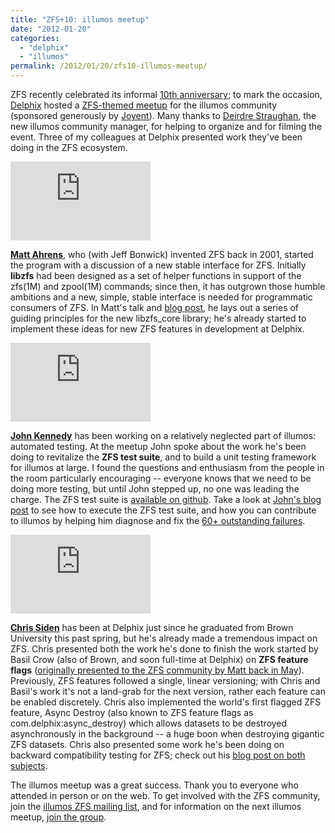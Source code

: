 ```yaml
---
title: "ZFS+10: illumos meetup"
date: "2012-01-20"
categories:
  - "delphix"
  - "illumos"
permalink: /2012/01/20/zfs10-illumos-meetup/
---
```


ZFS recently celebrated its informal [10th anniversary](http://blog.delphix.com/ahl/2011/zfs-10th-anniversary/); to mark the occasion, [Delphix](http://www.delphix.com) hosted a [ZFS-themed meetup](http://www.meetup.com/illumos-User-Group/events/41665962/) for the illumos community (sponsored generously by [Joyent](http://www.joyent.com)). Many thanks to [Deirdre Straughan](https://twitter.com/#!/DeirdreS), the new illumos community manager, for helping to organize and for filming the event. Three of my colleagues at Delphix presented work they've been doing in the ZFS ecosystem.

<iframe width="224" height="126" src="http://www.youtube.com/embed/iJ0S91ygErE" frameborder="0" allowfullscreen class="alignright"></iframe>

[**Matt Ahrens**](http://blog.delphix.com/matt), who (with Jeff Bonwick) invented ZFS back in 2001, started the program with a discussion of a new stable interface for ZFS. Initially **libzfs** had been designed as a set of helper functions in support of the zfs(1M) and zpool(1M) commands; since then, it has outgrown those humble ambitions and a new, simple, stable interface is needed for programmatic consumers of ZFS. In Matt's talk and [blog post](http://blog.delphix.com/matt/2012/01/17/the-future-of-libzfs/), he lays out a series of guiding principles for the new libzfs\_core library; he's already started to implement these ideas for new ZFS features in development at Delphix.

<iframe width="224" height="126" src="http://www.youtube.com/embed/Yp8_hNfUGTg" frameborder="0" allowfullscreen class="alignright"></iframe>

[**John Kennedy**](http://blog.delphix.com/jkennedy) has been working on a relatively neglected part of illumos: automated testing. At the meetup John spoke about the work he's been doing to revitalize the **ZFS test suite**, and to build a unit testing framework for illumos at large. I found the questions and enthusiasm from the people in the room particularly encouraging -- everyone knows that we need to be doing more testing, but until John stepped up, no one was leading the charge. The ZFS test suite is [available on github](https://github.com/delphix/zfstest). Take a look at [John's blog post](http://blog.delphix.com/jkennedy/2012/01/18/resurrecting-the-zfs-test-suite/) to see how to execute the ZFS test suite, and how you can contribute to illumos by helping him diagnose and fix the [60+ outstanding failures](https://github.com/delphix/zfstest/wiki/Known-zfstest-failures).

<iframe width="224" height="126" src="http://www.youtube.com/embed/REzvy59jQnw" frameborder="0" allowfullscreen class="alignright"></iframe>

[**Chris Siden**](http://blog.delphix.com/csiden) has been at Delphix just since he graduated from Brown University this past spring, but he's already made a tremendous impact on ZFS. Chris presented both the work he's done to finish the work started by Basil Crow (also of Brown, and soon full-time at Delphix) on **ZFS feature flags** ([originally presented to the ZFS community by Matt back in May](http://mail.opensolaris.org/pipermail/zfs-discuss/2011-May/048514.html)). Previously, ZFS features followed a single, linear versioning; with Chris and Basil's work it's not a land-grab for the next version, rather each feature can be enabled discretely. Chris also implemented the world's first flagged ZFS feature, Async Destroy (also known to ZFS feature flags as com.delphix:async\_destroy) which allows datasets to be destroyed asynchronously in the background -- a huge boon when destroying gigantic ZFS datasets. Chris also presented some work he's been doing on backward compatibility testing for ZFS; check out his [blog post on both subjects](http://blog.delphix.com/csiden/2012/01/11/illumos-meetup-january-2012/).

The illumos meetup was a great success. Thank you to everyone who attended in person or on the web. To get involved with the ZFS community, join the [illumos ZFS mailing list](https://www.listbox.com/subscribe/?listname=zfs@lists.illumos.org), and for information on the next illumos meetup, [join the group](http://www.meetup.com/illumos-User-Group/members/).
